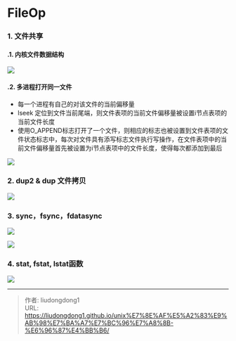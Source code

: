 # FileOp


### 1. 文件共享

#### .1. 内核文件数据结构

![](https://lddpicture.oss-cn-beijing.aliyuncs.com/picture/image-20220410104557377.png)

#### .2. 多进程打开同一文件

- 每一个进程有自己的对该文件的当前偏移量
- lseek 定位到文件当前尾端，则文件表项的当前文件偏移量被设置i节点表项的当前文件长度
- 使用O_APPEND标志打开了一个文件，则相应的标志也被设置到文件表项的文件状态标志中，每次对文件具有添写标志文件执行写操作，在文件表项中的当前文件偏移量首先被设置为i节点表项中的文件长度，使得每次都添加到最后

![](https://lddpicture.oss-cn-beijing.aliyuncs.com/picture/image-20220410105019213.png)

### 2. dup2 & dup 文件拷贝

![](https://lddpicture.oss-cn-beijing.aliyuncs.com/picture/image-20220410110824682.png)

### 3. sync，fsync，fdatasync 

![](https://lddpicture.oss-cn-beijing.aliyuncs.com/picture/image-20220410111239348.png)

![](https://lddpicture.oss-cn-beijing.aliyuncs.com/picture/image-20220410111250299.png)

### 4. stat, fstat, lstat函数

![](https://lddpicture.oss-cn-beijing.aliyuncs.com/picture/image-20220410112742999.png)

---

> 作者: liudongdong1  
> URL: https://liudongdong1.github.io/unix%E7%8E%AF%E5%A2%83%E9%AB%98%E7%BA%A7%E7%BC%96%E7%A8%8B-%E6%96%87%E4%BB%B6/  

